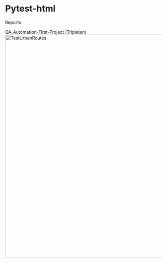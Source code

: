 # Pytest-html
Reports 

QA-Automation-First-Project (Tripleten)
<img width="1920" height="720" alt="TestUrbanRoutes" src="https://github.com/user-attachments/assets/d2ae97ca-fca9-44a5-a625-8a893b58b719" />
